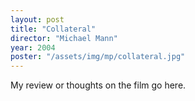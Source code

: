 ```yaml
---
layout: post
title: "Collateral"
director: "Michael Mann"
year: 2004
poster: "/assets/img/mp/collateral.jpg"
---
```


My review or thoughts on the film go here.
